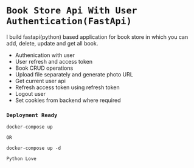 # `Book Store Api With User Authentication(FastApi)`

I build fastapi(python) based application for book store in which you can add, delete, update and get all book.

- Authenication with user
- User refresh and access token
- Book CRUD operations
- Upload file separately and generate photo URL
- Get current user api
- Refresh access token using refresh token
- Logout user
- Set cookies from backend where required

### `Deployment Ready`

```
docker-compose up
```
`OR`
```
docker-compose up -d
```

`Python Love`
